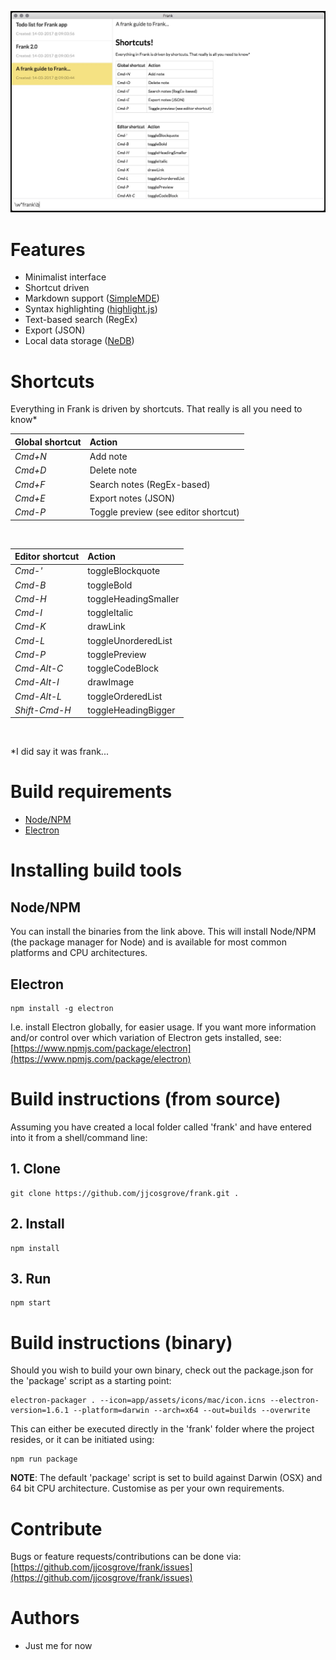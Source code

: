 ![Frank UI](https://raw.githubusercontent.com/jjcosgrove/frank/master/app/assets/images/frank_ui.jpg)

# Features

* Minimalist interface
* Shortcut driven
* Markdown support ([SimpleMDE](https://simplemde.com/))
* Syntax highlighting ([highlight.js](https://highlightjs.org/))
* Text-based search (RegEx)
* Export (JSON)
* Local data storage ([NeDB](https://github.com/louischatriot/nedb))

# Shortcuts

Everything in Frank is driven by shortcuts. That really is all you need to know*

Global shortcut | Action
:------- | :-----
*Cmd+N* | Add note
*Cmd+D* | Delete note
*Cmd+F* | Search notes (RegEx-based)
*Cmd+E* | Export notes (JSON)
*Cmd-P* | Toggle preview (see editor shortcut)

<br>

Editor shortcut | Action
:------- | :-----
*Cmd-'* | toggleBlockquote
*Cmd-B* | toggleBold
*Cmd-H* | toggleHeadingSmaller
*Cmd-I* | toggleItalic
*Cmd-K* | drawLink
*Cmd-L* | toggleUnorderedList
*Cmd-P* | togglePreview
*Cmd-Alt-C* | toggleCodeBlock
*Cmd-Alt-I* | drawImage
*Cmd-Alt-L* | toggleOrderedList
*Shift-Cmd-H* | toggleHeadingBigger

<br>

\*I did say it was frank...

# Build requirements

* [Node/NPM](https://nodejs.org/en/download/current/)
* [Electron](https://electron.atom.io/)

# Installing build tools

## Node/NPM

You can install the binaries from the link above. This will install Node/NPM (the package manager for Node) and is available for most common platforms and CPU architectures.

## Electron

```
npm install -g electron
```

I.e. install Electron globally, for easier usage. If you want more information and/or control over which variation of Electron gets installed, see: [https://www.npmjs.com/package/electron](https://www.npmjs.com/package/electron)

# Build instructions (from source)

Assuming you have created a local folder called 'frank' and have entered into it from a shell/command line:

## 1. Clone

```
git clone https://github.com/jjcosgrove/frank.git .
```

## 2. Install

```
npm install
```

## 3. Run

```
npm start
```

# Build instructions (binary)

Should you wish to build your own binary, check out the package.json for the 'package' script as a starting point:

```
electron-packager . --icon=app/assets/icons/mac/icon.icns --electron-version=1.6.1 --platform=darwin --arch=x64 --out=builds --overwrite
```

This can either be executed directly in the 'frank' folder where the project resides, or it can be initiated using:
```
npm run package
```

**NOTE**: The default 'package' script is set to build against Darwin (OSX) and 64 bit CPU architecture. Customise as per your own requirements.

# Contribute

Bugs or feature requests/contributions can be done via:
[https://github.com/jjcosgrove/frank/issues](https://github.com/jjcosgrove/frank/issues)

# Authors

* Just me for now
